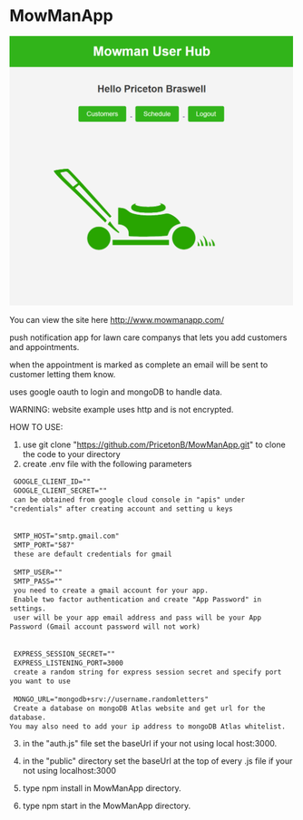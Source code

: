 # MowManApp

<img src="mowman-screenshot.png" alt="Game Screenshot" width="500">


You can view the site here http://www.mowmanapp.com/

push notification app for lawn care companys that lets you add customers and appointments. 

when the appointment is marked as complete an email will be sent to customer letting them know. 

uses google oauth to login and mongoDB to handle data.  

WARNING: website example uses http and is not encrypted.  

HOW TO USE:
1. use git clone "https://github.com/PricetonB/MowManApp.git" to clone the code to your directory
2. create .env file with the following parameters
```
 GOOGLE_CLIENT_ID=""
 GOOGLE_CLIENT_SECRET=""
 can be obtained from google cloud console in "apis" under "credentials" after creating account and setting u keys

 
 SMTP_HOST="smtp.gmail.com"
 SMTP_PORT="587"
 these are default credentials for gmail

 SMTP_USER=""
 SMTP_PASS=""
 you need to create a gmail account for your app.
 Enable two factor authentication and create "App Password" in settings.
 user will be your app email address and pass will be your App Password (Gmail account password will not work)


 EXPRESS_SESSION_SECRET=""
 EXPRESS_LISTENING_PORT=3000
 create a random string for express session secret and specify port you want to use

 MONGO_URL="mongodb+srv://username.randomletters"
 Create a database on mongoDB Atlas website and get url for the database.
You may also need to add your ip address to mongoDB Atlas whitelist.

```
3. in the "auth.js" file set the baseUrl if your not using local host:3000.

4. in the "public" directory set the baseUrl at the top of every .js file if your not using localhost:3000

5. type npm install in MowManApp directory. 

6. type npm start in the MowManApp directory.
